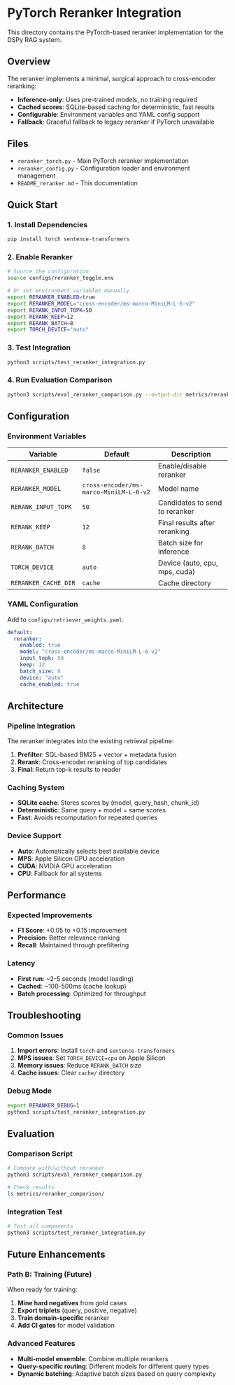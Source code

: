 # PyTorch Reranker Integration

This directory contains the PyTorch-based reranker implementation for the DSPy RAG system.

## Overview

The reranker implements a minimal, surgical approach to cross-encoder reranking:

- **Inference-only**: Uses pre-trained models, no training required
- **Cached scores**: SQLite-based caching for deterministic, fast results
- **Configurable**: Environment variables and YAML config support
- **Fallback**: Graceful fallback to legacy reranker if PyTorch unavailable

## Files

- `reranker_torch.py` - Main PyTorch reranker implementation
- `reranker_config.py` - Configuration loader and environment management
- `README_reranker.md` - This documentation

## Quick Start

### 1. Install Dependencies

```bash
pip install torch sentence-transformers
```

### 2. Enable Reranker

```bash
# Source the configuration
source configs/reranker_toggle.env

# Or set environment variables manually
export RERANKER_ENABLED=true
export RERANKER_MODEL="cross-encoder/ms-marco-MiniLM-L-6-v2"
export RERANK_INPUT_TOPK=50
export RERANK_KEEP=12
export RERANK_BATCH=8
export TORCH_DEVICE="auto"
```

### 3. Test Integration

```bash
python3 scripts/test_reranker_integration.py
```

### 4. Run Evaluation Comparison

```bash
python3 scripts/eval_reranker_comparison.py --output-dir metrics/reranker_comparison
```

## Configuration

### Environment Variables

| Variable | Default | Description |
|----------|---------|-------------|
| `RERANKER_ENABLED` | `false` | Enable/disable reranker |
| `RERANKER_MODEL` | `cross-encoder/ms-marco-MiniLM-L-6-v2` | Model name |
| `RERANK_INPUT_TOPK` | `50` | Candidates to send to reranker |
| `RERANK_KEEP` | `12` | Final results after reranking |
| `RERANK_BATCH` | `8` | Batch size for inference |
| `TORCH_DEVICE` | `auto` | Device (auto, cpu, mps, cuda) |
| `RERANKER_CACHE_DIR` | `cache` | Cache directory |

### YAML Configuration

Add to `configs/retriever_weights.yaml`:

```yaml
default:
  reranker:
    enabled: true
    model: "cross-encoder/ms-marco-MiniLM-L-6-v2"
    input_topk: 50
    keep: 12
    batch_size: 8
    device: "auto"
    cache_enabled: true
```

## Architecture

### Pipeline Integration

The reranker integrates into the existing retrieval pipeline:

1. **Prefilter**: SQL-based BM25 + vector + metadata fusion
2. **Rerank**: Cross-encoder reranking of top candidates
3. **Final**: Return top-k results to reader

### Caching System

- **SQLite cache**: Stores scores by (model, query_hash, chunk_id)
- **Deterministic**: Same query + model = same scores
- **Fast**: Avoids recomputation for repeated queries

### Device Support

- **Auto**: Automatically selects best available device
- **MPS**: Apple Silicon GPU acceleration
- **CUDA**: NVIDIA GPU acceleration
- **CPU**: Fallback for all systems

## Performance

### Expected Improvements

- **F1 Score**: +0.05 to +0.15 improvement
- **Precision**: Better relevance ranking
- **Recall**: Maintained through prefiltering

### Latency

- **First run**: ~2-5 seconds (model loading)
- **Cached**: ~100-500ms (cache lookup)
- **Batch processing**: Optimized for throughput

## Troubleshooting

### Common Issues

1. **Import errors**: Install `torch` and `sentence-transformers`
2. **MPS issues**: Set `TORCH_DEVICE=cpu` on Apple Silicon
3. **Memory issues**: Reduce `RERANK_BATCH` size
4. **Cache issues**: Clear `cache/` directory

### Debug Mode

```bash
export RERANKER_DEBUG=1
python3 scripts/test_reranker_integration.py
```

## Evaluation

### Comparison Script

```bash
# Compare with/without reranker
python3 scripts/eval_reranker_comparison.py

# Check results
ls metrics/reranker_comparison/
```

### Integration Test

```bash
# Test all components
python3 scripts/test_reranker_integration.py
```

## Future Enhancements

### Path B: Training (Future)

When ready for training:

1. **Mine hard negatives** from gold cases
2. **Export triplets** (query, positive, negative)
3. **Train domain-specific** reranker
4. **Add CI gates** for model validation

### Advanced Features

- **Multi-model ensemble**: Combine multiple rerankers
- **Query-specific routing**: Different models for different query types
- **Dynamic batching**: Adaptive batch sizes based on query complexity
